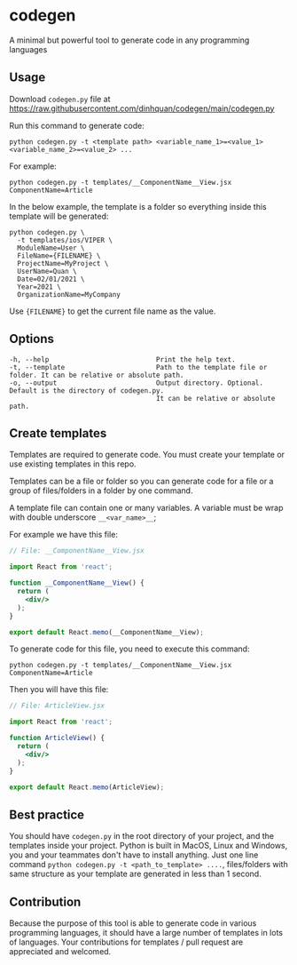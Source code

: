 # codegen
A minimal but powerful tool to generate code in any programming languages

## Usage
Download `codegen.py` file at https://raw.githubusercontent.com/dinhquan/codegen/main/codegen.py

Run this command to generate code:
```
python codegen.py -t <template path> <variable_name_1>=<value_1> <variable_name_2>=<value_2> ...
```
For example:
```
python codegen.py -t templates/__ComponentName__View.jsx ComponentName=Article
```

In the below example, the template is a folder so everything inside this template will be generated:
```
python codegen.py \
  -t templates/ios/VIPER \
  ModuleName=User \
  FileName={FILENAME} \
  ProjectName=MyProject \
  UserName=Quan \
  Date=02/01/2021 \
  Year=2021 \
  OrganizationName=MyCompany
```

Use `{FILENAME}` to get the current file name as the value.

## Options
    -h, --help                           Print the help text.
    -t, --template                       Path to the template file or folder. It can be relative or absolute path.
    -o, --output                         Output directory. Optional. Default is the directory of codegen.py. 
                                         It can be relative or absolute path.

## Create templates
Templates are required to generate code. You must create your template or use existing templates in this repo.

Templates can be a file or folder so you can generate code for a file or a group of files/folders in a folder by one command.

A template file can contain one or many variables. A variable must be wrap with double underscore `__<var_name>__`;

For example we have this file:
```jsx
// File: __ComponentName__View.jsx

import React from 'react';

function __ComponentName__View() {
  return (
    <div/>
  );
}

export default React.memo(__ComponentName__View);
```

To generate code for this file, you need to execute this command:
```
python codegen.py -t templates/__ComponentName__View.jsx ComponentName=Article
```
Then you will have this file:
```jsx
// File: ArticleView.jsx

import React from 'react';

function ArticleView() {
  return (
    <div/>
  );
}

export default React.memo(ArticleView);
```
## Best practice
You should have `codegen.py` in the root directory of your project, and the templates inside your project.
Python is built in MacOS, Linux and Windows, you and your teammates don't have to install anything.
Just one line command `python codegen.py -t <path_to_template> ....`, files/folders with same structure as your template are generated in less than 1 second.

## Contribution
Because the purpose of this tool is able to generate code in various programming languages, it should have a large number of templates in lots of languages.
Your contributions for templates / pull request are appreciated and welcomed.

